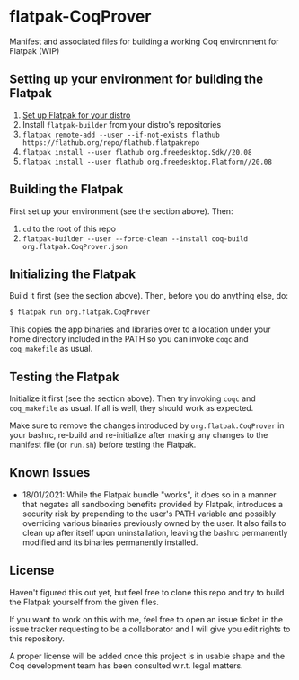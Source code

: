 # flatpak-CoqProver

Manifest and associated files for building a working Coq environment for Flatpak (WIP)

## Setting up your environment for building the Flatpak

1. [Set up Flatpak for your distro](https://flatpak.org/setup/)
1. Install `flatpak-builder` from your distro's repositories
1. `flatpak remote-add --user --if-not-exists flathub https://flathub.org/repo/flathub.flatpakrepo`
1. `flatpak install --user flathub org.freedesktop.Sdk//20.08`
1. `flatpak install --user flathub org.freedesktop.Platform//20.08`

## Building the Flatpak

First set up your environment (see the section above). Then:

1. `cd` to the root of this repo
1. `flatpak-builder --user --force-clean --install coq-build org.flatpak.CoqProver.json`

## Initializing the Flatpak

Build it first (see the section above). Then, before you do anything else, do:

```bash
$ flatpak run org.flatpak.CoqProver
```

This copies the app binaries and libraries over to a location under your home directory included in the PATH so you can invoke `coqc` and `coq_makefile` as usual.

## Testing the Flatpak

Initialize it first (see the section above). Then try invoking `coqc` and `coq_makefile` as usual. If all is well, they should work as expected.

Make sure to remove the changes introduced by `org.flatpak.CoqProver` in your bashrc, re-build and re-initialize after making any changes to the manifest file (or `run.sh`) before testing the Flatpak.

## Known Issues

- 18/01/2021: While the Flatpak bundle "works", it does so in a manner that negates all sandboxing benefits provided by Flatpak, introduces a security risk by prepending to the user's PATH variable and possibly overriding various binaries previously owned by the user. It also fails to clean up after itself upon uninstallation, leaving the bashrc permanently modified and its binaries permanently installed.

## License

Haven't figured this out yet, but feel free to clone this repo and try to build the Flatpak yourself from the given files.

If you want to work on this with me, feel free to open an issue ticket in the issue tracker requesting to be a collaborator and I will give you edit rights to this repository.

A proper license will be added once this project is in usable shape and the Coq development team has been consulted w.r.t. legal matters.
